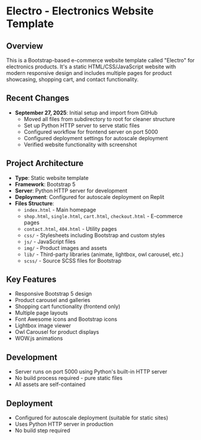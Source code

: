 # Electro - Electronics Website Template

## Overview
This is a Bootstrap-based e-commerce website template called "Electro" for electronics products. It's a static HTML/CSS/JavaScript website with modern responsive design and includes multiple pages for product showcasing, shopping cart, and contact functionality.

## Recent Changes
- **September 27, 2025**: Initial setup and import from GitHub
  - Moved all files from subdirectory to root for cleaner structure
  - Set up Python HTTP server to serve static files
  - Configured workflow for frontend server on port 5000
  - Configured deployment settings for autoscale deployment
  - Verified website functionality with screenshot

## Project Architecture
- **Type**: Static website template
- **Framework**: Bootstrap 5
- **Server**: Python HTTP server for development
- **Deployment**: Configured for autoscale deployment on Replit
- **Files Structure**:
  - `index.html` - Main homepage
  - `shop.html`, `single.html`, `cart.html`, `checkout.html` - E-commerce pages
  - `contact.html`, `404.html` - Utility pages
  - `css/` - Stylesheets including Bootstrap and custom styles
  - `js/` - JavaScript files
  - `img/` - Product images and assets
  - `lib/` - Third-party libraries (animate, lightbox, owl carousel, etc.)
  - `scss/` - Source SCSS files for Bootstrap

## Key Features
- Responsive Bootstrap 5 design
- Product carousel and galleries
- Shopping cart functionality (frontend only)
- Multiple page layouts
- Font Awesome icons and Bootstrap icons
- Lightbox image viewer
- Owl Carousel for product displays
- WOW.js animations

## Development
- Server runs on port 5000 using Python's built-in HTTP server
- No build process required - pure static files
- All assets are self-contained

## Deployment
- Configured for autoscale deployment (suitable for static sites)
- Uses Python HTTP server in production
- No build step required
